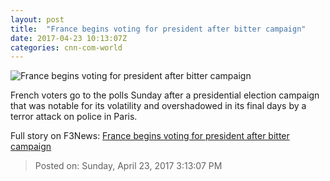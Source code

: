 ```yaml
---
layout: post
title:  "France begins voting for president after bitter campaign"
date: 2017-04-23 10:13:07Z
categories: cnn-com-world
---
```


![France begins voting for president after bitter campaign](http://i2.cdn.cnn.com/cnnnext/dam/assets/170419163343-02-french-presidential-election-run-up-super-tease.jpg)

French voters go to the polls Sunday after a presidential election campaign that was notable for its volatility and overshadowed in its final days by a terror attack on police in Paris.


Full story on F3News: [France begins voting for president after bitter campaign](http://www.f3nws.com/n/HHkfXH)

> Posted on: Sunday, April 23, 2017 3:13:07 PM
